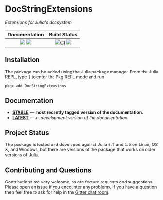 # DocStringExtensions

*Extensions for Julia's docsystem.*

| **Documentation**                                                               | **Build Status**                                                                                |
|:-------------------------------------------------------------------------------:|:-----------------------------------------------------------------------------------------------:|
| [![][docs-stable-img]][docs-stable-url] [![][docs-latest-img]][docs-latest-url] | [![CI][github-action-img]][github-action-url] [![][codecov-img]][codecov-url] |

## Installation

The package can be added using the Julia package manager. From the Julia REPL, type `]`
to enter the Pkg REPL mode and run

```
pkg> add DocStringExtensions
```

## Documentation

- [**STABLE**][docs-stable-url] &mdash; **most recently tagged version of the documentation.**
- [**LATEST**][docs-latest-url] &mdash; *in-development version of the documentation.*

## Project Status

The package is tested and developed against Julia `0.7` and `1.0` on Linux, OS X, and Windows,
but there are versions of the package that works on older versions of Julia.

## Contributing and Questions

Contributions are very welcome, as are feature requests and suggestions. Please open an [issue][issues-url] if you encounter any problems. If you have a question then feel free to ask for help in the [Gitter chat room][gitter-url].

[gitter-url]: https://gitter.im/juliadocs/users

[docs-latest-img]: https://img.shields.io/badge/docs-latest-blue.svg
[docs-latest-url]: https://DocStringExtensions.juliadocs.org/latest

[docs-stable-img]: https://img.shields.io/badge/docs-stable-blue.svg
[docs-stable-url]: https://DocStringExtensions.juliadocs.org/stable

[github-action-img]: https://github.com/JuliaDocs/DocStringExtensions.jl/actions/workflows/ci.yml/badge.svg
[github-action-url]: https://github.com/JuliaDocs/DocStringExtensions.jl/actions/workflows/ci.yml

[codecov-img]: https://codecov.io/gh/JuliaDocs/DocStringExtensions.jl/branch/master/graph/badge.svg
[codecov-url]: https://codecov.io/gh/JuliaDocs/DocStringExtensions.jl

[issues-url]: https://github.com/JuliaDocs/DocStringExtensions.jl/issues
